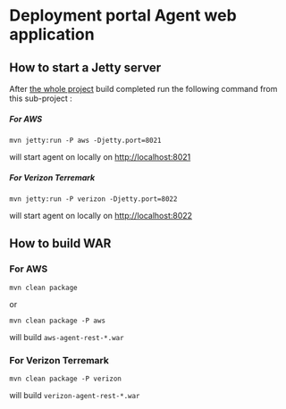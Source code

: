 # Deployment portal Agent web application
## How to start a Jetty server 
After [the whole project](https://github.com/AltisourceLabs/ecloudmanager) build completed run the following command from this sub-project :
##### For AWS
    
    mvn jetty:run -P aws -Djetty.port=8021
    
will start agent on locally on [http://localhost:8021](http://localhost:8021)     

##### For Verizon Terremark

    mvn jetty:run -P verizon -Djetty.port=8022
    
will start agent on locally on [http://localhost:8022](http://localhost:8022)     
    

## How to build WAR 
### For AWS

    mvn clean package
or

    mvn clean package -P aws
will build `aws-agent-rest-*.war`     

### For Verizon Terremark

    mvn clean package -P verizon
will build `verizon-agent-rest-*.war`     

